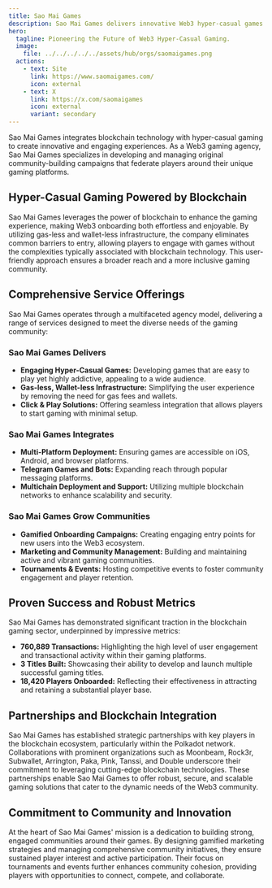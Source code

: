 ```yaml
---
title: Sao Mai Games
description: Sao Mai Games delivers innovative Web3 hyper-casual games with seamless blockchain integration and vibrant community building.
hero:
  tagline: Pioneering the Future of Web3 Hyper-Casual Gaming.
  image: 
    file: ../../../../../assets/hub/orgs/saomaigames.png
  actions:
    - text: Site
      link: https://www.saomaigames.com/
      icon: external
    - text: X
      link: https://x.com/saomaigames
      icon: external
      variant: secondary
---
```


Sao Mai Games integrates blockchain technology with hyper-casual gaming to create innovative and engaging experiences. As a Web3 gaming agency, Sao Mai Games specializes in developing and managing original community-building campaigns that federate players around their unique gaming platforms.

## Hyper-Casual Gaming Powered by Blockchain
Sao Mai Games leverages the power of blockchain to enhance the gaming experience, making Web3 onboarding both effortless and enjoyable. By utilizing gas-less and wallet-less infrastructure, the company eliminates common barriers to entry, allowing players to engage with games without the complexities typically associated with blockchain technology. This user-friendly approach ensures a broader reach and a more inclusive gaming community.

## Comprehensive Service Offerings
Sao Mai Games operates through a multifaceted agency model, delivering a range of services designed to meet the diverse needs of the gaming community:

### Sao Mai Games Delivers
  - **Engaging Hyper-Casual Games:** Developing games that are easy to play yet highly addictive, appealing to a wide audience.
  - **Gas-less, Wallet-less Infrastructure:** Simplifying the user experience by removing the need for gas fees and wallets.
  - **Click & Play Solutions:** Offering seamless integration that allows players to start gaming with minimal setup.

### Sao Mai Games Integrates
  - **Multi-Platform Deployment:** Ensuring games are accessible on iOS, Android, and browser platforms.
  - **Telegram Games and Bots:** Expanding reach through popular messaging platforms.
  - **Multichain Deployment and Support:** Utilizing multiple blockchain networks to enhance scalability and security.

### Sao Mai Games Grow Communities
  - **Gamified Onboarding Campaigns:** Creating engaging entry points for new users into the Web3 ecosystem.
  - **Marketing and Community Management:** Building and maintaining active and vibrant gaming communities.
  - **Tournaments & Events:** Hosting competitive events to foster community engagement and player retention.

## Proven Success and Robust Metrics
Sao Mai Games has demonstrated significant traction in the blockchain gaming sector, underpinned by impressive metrics:
- **760,889 Transactions:** Highlighting the high level of user engagement and transactional activity within their gaming platforms.
- **3 Titles Built:** Showcasing their ability to develop and launch multiple successful gaming titles.
- **18,420 Players Onboarded:** Reflecting their effectiveness in attracting and retaining a substantial player base.

## Partnerships and Blockchain Integration
Sao Mai Games has established strategic partnerships with key players in the blockchain ecosystem, particularly within the Polkadot network. Collaborations with prominent organizations such as Moonbeam, Rock3r, Subwallet, Arrington, Paka, Pink, Tanssi, and Double underscore their commitment to leveraging cutting-edge blockchain technologies. These partnerships enable Sao Mai Games to offer robust, secure, and scalable gaming solutions that cater to the dynamic needs of the Web3 community.

## Commitment to Community and Innovation
At the heart of Sao Mai Games' mission is a dedication to building strong, engaged communities around their games. By designing gamified marketing strategies and managing comprehensive community initiatives, they ensure sustained player interest and active participation. Their focus on tournaments and events further enhances community cohesion, providing players with opportunities to connect, compete, and collaborate.
